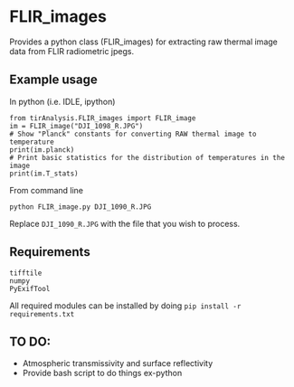 # FLIR_images

Provides a python class (FLIR_images) for extracting raw thermal image data
from FLIR radiometric jpegs.


Example usage
-------------
In python (i.e. IDLE, ipython)
```
from tirAnalysis.FLIR_images import FLIR_image
im = FLIR_image("DJI_1098_R.JPG")
# Show "Planck" constants for converting RAW thermal image to temperature
print(im.planck)
# Print basic statistics for the distribution of temperatures in the image
print(im.T_stats)
```

From command line
```
python FLIR_image.py DJI_1090_R.JPG
```
Replace ```DJI_1090_R.JPG``` with the file that you wish to process.  



Requirements
------------
```
tifftile
numpy
PyExifTool
```

All required modules can be installed by doing
```pip install -r requirements.txt```


TO DO:
------
- Atmospheric transmissivity and surface reflectivity
- Provide bash script to do things ex-python